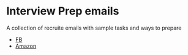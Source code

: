 # Interview Prep emails

A collection of recruite emails with sample tasks and ways to prepare

- [FB](https://twitter.com/geekykaran/status/1428015036732088323)
- [Amazon](https://twitter.com/rleggos/status/1428049066286632961)
